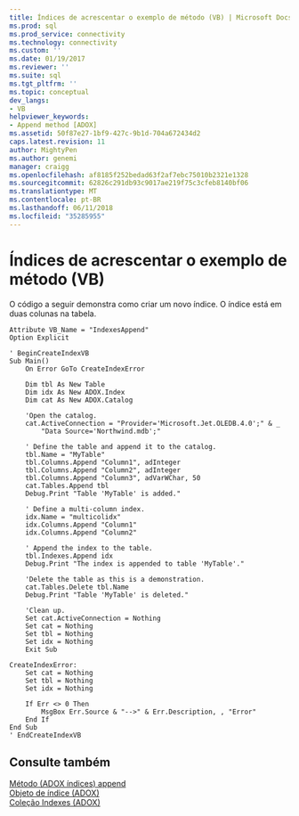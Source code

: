 ```yaml
---
title: Índices de acrescentar o exemplo de método (VB) | Microsoft Docs
ms.prod: sql
ms.prod_service: connectivity
ms.technology: connectivity
ms.custom: ''
ms.date: 01/19/2017
ms.reviewer: ''
ms.suite: sql
ms.tgt_pltfrm: ''
ms.topic: conceptual
dev_langs:
- VB
helpviewer_keywords:
- Append method [ADOX]
ms.assetid: 50f87e27-1bf9-427c-9b1d-704a672434d2
caps.latest.revision: 11
author: MightyPen
ms.author: genemi
manager: craigg
ms.openlocfilehash: af8185f252bedad63f2af7ebc75010b2321e1328
ms.sourcegitcommit: 62826c291db93c9017ae219f75c3cfeb8140bf06
ms.translationtype: MT
ms.contentlocale: pt-BR
ms.lasthandoff: 06/11/2018
ms.locfileid: "35285955"
---
```

# <a name="indexes-append-method-example-vb"></a>Índices de acrescentar o exemplo de método (VB)
O código a seguir demonstra como criar um novo índice. O índice está em duas colunas na tabela.  
  
```  
Attribute VB_Name = "IndexesAppend"  
Option Explicit  
  
' BeginCreateIndexVB  
Sub Main()  
    On Error GoTo CreateIndexError  
  
    Dim tbl As New Table  
    Dim idx As New ADOX.Index  
    Dim cat As New ADOX.Catalog  
  
    'Open the catalog.  
    cat.ActiveConnection = "Provider='Microsoft.Jet.OLEDB.4.0';" & _  
        "Data Source='Northwind.mdb';"  
  
    ' Define the table and append it to the catalog.  
    tbl.Name = "MyTable"  
    tbl.Columns.Append "Column1", adInteger  
    tbl.Columns.Append "Column2", adInteger  
    tbl.Columns.Append "Column3", adVarWChar, 50  
    cat.Tables.Append tbl  
    Debug.Print "Table 'MyTable' is added."  
  
    ' Define a multi-column index.  
    idx.Name = "multicolidx"  
    idx.Columns.Append "Column1"  
    idx.Columns.Append "Column2"  
  
    ' Append the index to the table.  
    tbl.Indexes.Append idx  
    Debug.Print "The index is appended to table 'MyTable'."  
  
    'Delete the table as this is a demonstration.  
    cat.Tables.Delete tbl.Name  
    Debug.Print "Table 'MyTable' is deleted."  
  
    'Clean up.  
    Set cat.ActiveConnection = Nothing  
    Set cat = Nothing  
    Set tbl = Nothing  
    Set idx = Nothing  
    Exit Sub  
  
CreateIndexError:  
    Set cat = Nothing  
    Set tbl = Nothing  
    Set idx = Nothing  
  
    If Err <> 0 Then  
        MsgBox Err.Source & "-->" & Err.Description, , "Error"  
    End If  
End Sub  
' EndCreateIndexVB  
```  
  
## <a name="see-also"></a>Consulte também  
 [Método (ADOX índices) append](../../../ado/reference/adox-api/append-method-adox-indexes.md)   
 [Objeto de índice (ADOX)](../../../ado/reference/adox-api/index-object-adox.md)   
 [Coleção Indexes (ADOX)](../../../ado/reference/adox-api/indexes-collection-adox.md)
